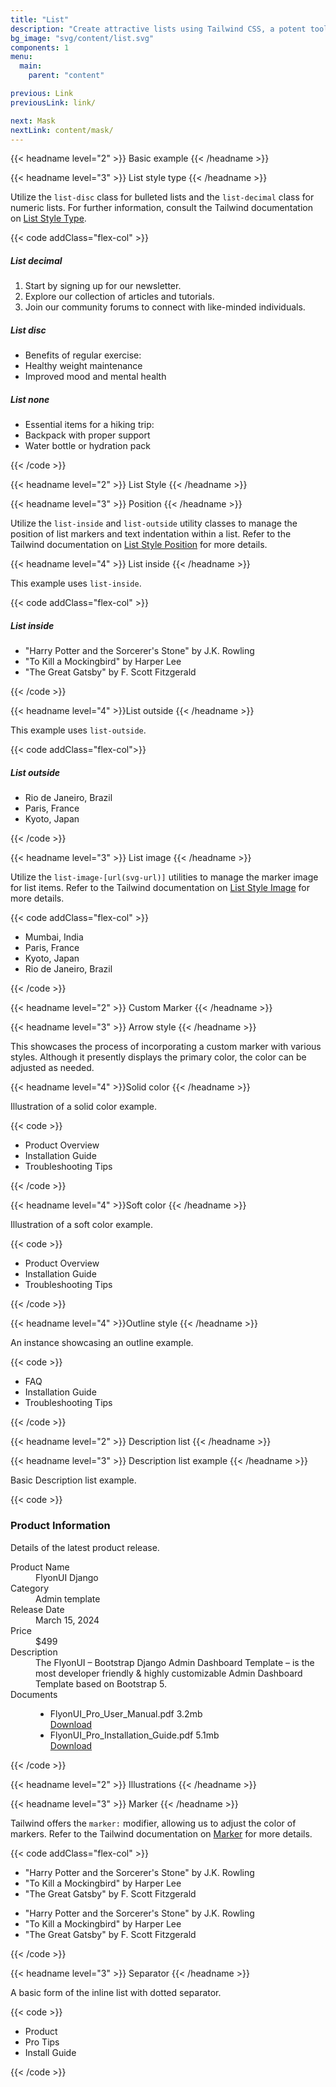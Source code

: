 ```yaml
---
title: "List"
description: "Create attractive lists using Tailwind CSS, a potent tool for styling lists, improving readability, and enhancing user experience."
bg_image: "svg/content/list.svg"
components: 1
menu:
  main:
    parent: "content"

previous: Link
previousLink: link/

next: Mask
nextLink: content/mask/
---
```


<!-------------------- Basic example -------------------->

{{< headname level="2" >}} Basic example {{< /headname >}}

<!-- List style type -->

{{< headname level="3" >}} List style type {{< /headname >}}

Utilize the `list-disc` class for bulleted lists and the `list-decimal` class for numeric lists. For further information, consult the Tailwind documentation on <a href="https://tailwindcss.com/docs/list-style-type" target="_blank" class="link link-primary">List Style Type</a>.

{{< code addClass="flex-col" >}}

<h5 class="text-base-content text-lg">List decimal</h5>
<ol class="list-inside list-decimal">
  <li class="mb-2">Start by signing up for our newsletter.</li>
  <li class="mb-2">Explore our collection of articles and tutorials.</li>
  <li class="mb-2">Join our community forums to connect with like-minded individuals.</li>
</ol>

<h5 class="text-base-content text-lg">List disc</h5>
<ul class="list-inside list-disc">
  <li class="mb-2">Benefits of regular exercise:</li>
  <li class="mb-2">Healthy weight maintenance</li>
  <li class="mb-2">Improved mood and mental health</li>
</ul>

<h5 class="text-base-content text-lg">List none</h5>
<ul class="list-inside list-none">
  <li class="mb-2">Essential items for a hiking trip:</li>
  <li class="mb-2">Backpack with proper support</li>
  <li class="mb-2">Water bottle or hydration pack</li>
</ul>
{{< /code >}}

<!-------------------- List Style -------------------->

{{< headname level="2" >}} List Style {{< /headname >}}

<!-- Position -->

{{< headname level="3" >}} Position {{< /headname >}}

Utilize the `list-inside` and `list-outside` utility classes to manage the position of list markers and text indentation
within a list. Refer to the Tailwind documentation on <a href="https://tailwindcss.com/docs/list-style-position" target="_blank" class="link link-primary">List Style Position</a> for more details.

<!-- List inside -->

{{< headname level="4" >}} List inside {{< /headname >}}

This example uses `list-inside`.

{{< code addClass="flex-col" >}}

<h5 class="text-base-content text-lg">List inside</h5>
<ul class="list-inside list-disc">
  <li class="mb-2">"Harry Potter and the Sorcerer's Stone" by J.K. Rowling</li>
  <li class="mb-2">"To Kill a Mockingbird" by Harper Lee</li>
  <li class="mb-2">"The Great Gatsby" by F. Scott Fitzgerald</li>
</ul>
{{< /code >}}

<!-- List outside -->

{{< headname level="4" >}}List outside {{< /headname >}}

This example uses `list-outside`.

{{< code addClass="flex-col">}}

<h5 class="text-base-content text-lg ms-4">List outside</h5>
<ul class="list-outside list-disc ms-4">
  <li class="mb-2">Rio de Janeiro, Brazil</li>
  <li class="mb-2">Paris, France</li>
  <li class="mb-2">Kyoto, Japan</li>
</ul>
{{< /code >}}

<!-- List image -->

{{< headname level="3" >}} List image {{< /headname >}}

Utilize the `list-image-[url(svg-url)]` utilities to manage the marker image for list items. Refer to the Tailwind documentation on
<a href="https://tailwindcss.com/docs/list-style-image" target="_blank" class="link link-primary">List Style Image</a>
for more details.

{{< code addClass="flex-col" >}}

<ul class="text-base-content/80 list-inside list-image-[url(data:image/svg+xml;base64,PHN2ZyB3aWR0aD0iMTQiIGhlaWdodD0iMTIiIHZpZXdCb3g9IjAgMCAxNCAxMiIgeG1sbnM9Imh0dHA6Ly93d3cudzMub3JnLzIwMDAvc3ZnIiBmaWxsPSIjMzhiZGY4Ij48cGF0aCBmaWxsLXJ1bGU9ImV2ZW5vZGQiIGQ9Ik0xMy42ODUuMTUzYS43NTIuNzUyIDAgMCAxIC4xNDMgMS4wNTJsLTggMTAuNWEuNzUuNzUgMCAwIDEtMS4xMjcuMDc1bC00LjUtNC41YS43NS43NSAwIDAgMSAxLjA2LTEuMDZsMy44OTQgMy44OTMgNy40OC05LjgxN2EuNzUuNzUgMCAwIDEgMS4wNS0uMTQzWiIgLz48L3N2Zz4=)]" >
  <li class="mb-2">Mumbai, India</li>
  <li class="mb-2">Paris, France</li>
  <li class="mb-2">Kyoto, Japan</li>
  <li class="mb-2">Rio de Janeiro, Brazil</li>
</ul>
{{< /code >}}

<!-------------------- Custom Marker -------------------->

{{< headname level="2" >}} Custom Marker {{< /headname >}}

<!-- Arrow style -->

{{< headname level="3" >}} Arrow style {{< /headname >}}

This showcases the process of incorporating a custom marker with various styles. Although it presently displays the primary color, the color
can be adjusted as needed.

<!-- Solid color -->

{{< headname level="4" >}}Solid color {{< /headname >}}

Illustration of a solid color example.

{{< code >}}

<ul class="space-y-3 text-sm">
  <li class="flex items-center space-x-3">
    <span class="bg-primary text-primary-content flex items-center justify-center rounded-full p-1">
      <span class="icon-[tabler--arrow-right] size-4 rtl:rotate-180"></span>
    </span>
    <span class="text-base-content/80"> Product Overview </span>
  </li>
  <li class="flex items-center space-x-3">
    <span class="bg-primary text-primary-content flex items-center justify-center rounded-full p-1">
      <span class="icon-[tabler--arrow-right] size-4 rtl:rotate-180"></span>
    </span>
    <span class="text-base-content/80"> Installation Guide </span>
  </li>
  <li class="flex items-center space-x-3">
    <span class="bg-primary text-primary-content flex items-center justify-center rounded-full p-1">
      <span class="icon-[tabler--arrow-right] size-4 rtl:rotate-180"></span>
    </span>
    <span class="text-base-content/80"> Troubleshooting Tips </span>
  </li>
</ul>
{{< /code >}}

<!-- Soft color -->

{{< headname level="4" >}}Soft color {{< /headname >}}

Illustration of a soft color example.

{{< code >}}

<ul class="space-y-3 text-sm">
  <li class="flex items-center space-x-3">
    <span class="bg-primary/20 text-primary flex items-center justify-center rounded-full p-1">
      <span class="icon-[tabler--arrow-right] size-4 rtl:rotate-180"></span>
    </span>
    <span class="text-base-content/80"> Product Overview </span>
  </li>
  <li class="flex items-center space-x-3">
    <span class="bg-primary/20 text-primary flex items-center justify-center rounded-full p-1">
      <span class="icon-[tabler--arrow-right] size-4 rtl:rotate-180"></span>
    </span>
    <span class="text-base-content/80"> Installation Guide </span>
  </li>
  <li class="flex items-center space-x-3">
    <span class="bg-primary/20 text-primary flex items-center justify-center rounded-full p-1">
      <span class="icon-[tabler--arrow-right] size-4 rtl:rotate-180"></span>
    </span>
    <span class="text-base-content/80"> Troubleshooting Tips </span>
  </li>
</ul>
{{< /code >}}

<!-- Outline style -->

{{< headname level="4" >}}Outline style {{< /headname >}}

An instance showcasing an outline example.

{{< code >}}

<ul class="space-y-3 text-sm">
  <li class="flex items-center space-x-3">
    <span class="border-primary text-primary flex items-center justify-center rounded-full border p-0.5">
      <span class="icon-[tabler--arrow-right] size-4 rtl:rotate-180"></span>
    </span>
    <span class="text-base-content/80"> FAQ </span>
  </li>
  <li class="flex items-center space-x-3">
    <span class="border-primary text-primary flex items-center justify-center rounded-full border p-0.5">
      <span class="icon-[tabler--arrow-right] size-4 rtl:rotate-180"></span>
    </span>
    <span class="text-base-content/80"> Installation Guide </span>
  </li>
  <li class="flex items-center space-x-3">
    <span class="border-primary text-primary flex items-center justify-center rounded-full border p-0.5">
      <span class="icon-[tabler--arrow-right] size-4 rtl:rotate-180"></span>
    </span>
    <span class="text-base-content/80"> Troubleshooting Tips </span>
  </li>
</ul>
{{< /code >}}

<!-------------------- Description list -------------------->

{{< headname level="2" >}} Description list {{< /headname >}}

<!-- Description list example  -->

{{< headname level="3" >}} Description list example {{< /headname >}}

Basic Description list example.

{{< code >}}

<div>
  <div class="px-4 sm:px-0">
    <h3 class="text-2xl font-semibold text-base-content">Product Information</h3>
    <p class="mt-1 max-w-full text-base-content/80">Details of the latest product release.</p>
  </div>
  <div class="mt-6 border-t border-base-content/25">
    <dl class="divide-y divide-base-content/25">
      <div class="px-4 py-6 sm:grid sm:grid-cols-3 sm:gap-4 sm:px-0 text-base">
        <dt class="font-medium text-base-content">Product Name</dt>
        <dd class="mt-1  text-base-content/80 sm:col-span-2 sm:mt-0">FlyonUI Django</dd>
      </div>
      <div class="px-4 py-6 sm:grid sm:grid-cols-3 sm:gap-4 sm:px-0 text-base">
        <dt class="font-medium text-base-content">Category</dt>
        <dd class="mt-1  text-base-content/80 sm:col-span-2 sm:mt-0">Admin template</dd>
      </div>
      <div class="px-4 py-6 sm:grid sm:grid-cols-3 sm:gap-4 sm:px-0 text-base">
        <dt class="font-medium text-base-content">Release Date</dt>
        <dd class="mt-1  text-base-content/80 sm:col-span-2 sm:mt-0">March 15, 2024</dd>
      </div>
      <div class="px-4 py-6 sm:grid sm:grid-cols-3 sm:gap-4 sm:px-0 text-base">
        <dt class="font-medium text-base-content">Price</dt>
        <dd class="mt-1  text-base-content/80 sm:col-span-2 sm:mt-0">$499</dd>
      </div>
      <div class="px-4 py-6 sm:grid sm:grid-cols-3 sm:gap-4 sm:px-0 text-base">
        <dt class="font-medium text-base-content">Description</dt>
        <dd class="mt-1  text-base-content/80 sm:col-span-2 sm:mt-0">
          The <span class="font-semibold text-base-content">FlyonUI – Bootstrap Django Admin Dashboard Template</span> – is the most developer friendly & highly customizable Admin Dashboard Template based on Bootstrap 5.
        </dd>
      </div>
      <div class="px-4 py-6 sm:grid sm:grid-cols-3 sm:gap-4 sm:px-0 text-base">
        <dt class="font-medium text-base-content">Documents</dt>
        <dd class="mt-2 text-base-content sm:col-span-2 sm:mt-0">
          <ul role="list" class="divide-y divide-base-content/25 rounded-md border border-base-content/25">
            <li class="flex items-center justify-between py-4 ps-4 pe-5">
              <div class="flex w-0 flex-1 items-center">
                <span class="icon-[tabler--paperclip] size-5 shrink-0"></span>
                <div class="ms-4 flex min-w-0 flex-1 gap-2">
                  <span class="truncate font-medium">FlyonUI_Pro_User_Manual.pdf</span>
                  <span class="shrink-0 text-base-content/50">3.2mb</span>
                </div>
              </div>
              <div class="ms-4 shrink-0">
                <a href="#" class="link link-primary">Download</a>
              </div>
            </li>
            <li class="flex items-center justify-between py-4 ps-4 pe-5">
              <div class="flex w-0 flex-1 items-center">
                <span class="icon-[tabler--paperclip] size-5 shrink-0"></span>
                <div class="ms-4 flex min-w-0 flex-1 gap-2">
                  <span class="truncate font-medium">FlyonUI_Pro_Installation_Guide.pdf</span>
                  <span class="shrink-0 text-base-content/50">5.1mb</span>
                </div>
              </div>
              <div class="ms-4 shrink-0">
                <a href="#" class="link link-primary">Download</a>
              </div>
            </li>
          </ul>
        </dd>
      </div>
    </dl>
  </div>
</div>
{{< /code >}}

<!-------------------- Illustrations -------------------->

{{< headname level="2" >}} Illustrations {{< /headname >}}

<!-- Marker -->

{{< headname level="3" >}} Marker {{< /headname >}}

Tailwind offers the `marker:` modifier, allowing us to adjust the color of markers. Refer to the Tailwind documentation
on <a href="https://tailwindcss.com/docs/hover-focus-and-other-states#list-markers" target="_blank" class="link link-primary">Marker</a> for more details.

{{< code addClass="flex-col" >}}

<ul class="list-inside list-disc marker:text-purple-500">
  <li class="mb-2">"Harry Potter and the Sorcerer's Stone" by J.K. Rowling</li>
  <li class="mb-2">"To Kill a Mockingbird" by Harper Lee</li>
  <li class="mb-2">"The Great Gatsby" by F. Scott Fitzgerald</li>
</ul>
<ul class="list-inside list-decimal marker:text-purple-500">
  <li class="mb-2">"Harry Potter and the Sorcerer's Stone" by J.K. Rowling</li>
  <li class="mb-2">"To Kill a Mockingbird" by Harper Lee</li>
  <li class="mb-2">"The Great Gatsby" by F. Scott Fitzgerald</li>
</ul>
{{< /code >}}

<!-- Separator -->

{{< headname level="3" >}} Separator {{< /headname >}}

A basic form of the inline list with dotted separator.

{{< code >}}

<ul class="flex list-inside list-disc gap-3 marker:text-neutral-300">
  <li class="list-none text-nowrap">Product</li>
  <li class="text-nowrap">Pro Tips</li>
  <li class="text-nowrap">Install Guide</li>
</ul>
{{< /code >}}
